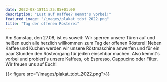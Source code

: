 ```yaml
---
date: 2022-08-18T11:25:05+01:00
description: "Lust auf Kaffee? Kemmt's vorbei!"
featured_image: "/images/plakat_tdot_2022.png"
title: "Tag der offenen Rösterei"
---
```


Am Samstag, den 27.08, ist es soweit:
Wir sperren unsere Türen auf und heißen euch alle herzlich willkommen zum Tag der offenen Rösterei!
Neben Kaffee und Kuchen werden wir unsere Röstmaschine anwerfen und für ein paar Stunden den Röstvorgang für jeden einsehbar machen.
Also kemmt's vorbei und probiert's unsere Kaffees, ob Espresso, Cappucino oder Filter.
Wir freuen uns auf Euch!

{{< figure src="/images/plakat_tdot_2022.png">}}
